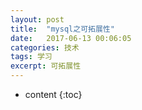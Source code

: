 ```yaml
---
layout: post
title:  "mysql之可拓展性"
date:   2017-06-13 00:06:05
categories: 技术
tags: 学习
excerpt: 可拓展性
---
```



* content
{:toc}
